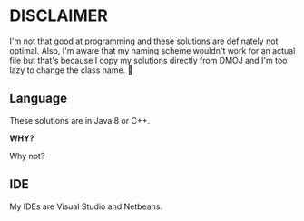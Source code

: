 # DISCLAIMER
I'm not that good at programming and these solutions are definately not optimal. Also, I'm aware that my naming scheme wouldn't work for an actual file but that's because I copy my solutions directly from DMOJ and I'm too lazy to change the class name. :shrug:

## Language
These solutions are in Java 8 or C++.

**WHY?**

Why not?

## IDE

My IDEs are Visual Studio and Netbeans.
